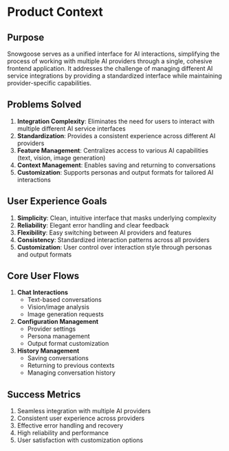 # Product Context

## Purpose

Snowgoose serves as a unified interface for AI interactions, simplifying the process of working with multiple AI providers through a single, cohesive frontend application. It addresses the challenge of managing different AI service integrations by providing a standardized interface while maintaining provider-specific capabilities.

## Problems Solved

1. **Integration Complexity**: Eliminates the need for users to interact with multiple different AI service interfaces
2. **Standardization**: Provides a consistent experience across different AI providers
3. **Feature Management**: Centralizes access to various AI capabilities (text, vision, image generation)
4. **Context Management**: Enables saving and returning to conversations
5. **Customization**: Supports personas and output formats for tailored AI interactions

## User Experience Goals

1. **Simplicity**: Clean, intuitive interface that masks underlying complexity
2. **Reliability**: Elegant error handling and clear feedback
3. **Flexibility**: Easy switching between AI providers and features
4. **Consistency**: Standardized interaction patterns across all providers
5. **Customization**: User control over interaction style through personas and output formats

## Core User Flows

1. **Chat Interactions**
   - Text-based conversations
   - Vision/image analysis
   - Image generation requests
2. **Configuration Management**
   - Provider settings
   - Persona management
   - Output format customization
3. **History Management**
   - Saving conversations
   - Returning to previous contexts
   - Managing conversation history

## Success Metrics

1. Seamless integration with multiple AI providers
2. Consistent user experience across providers
3. Effective error handling and recovery
4. High reliability and performance
5. User satisfaction with customization options
